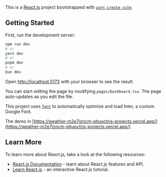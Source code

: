 This is a [React.js](https://legacy.reactjs.org/) project bootstrapped with [`yarn create vite`](https://vitejs.dev/guide/).

## Getting Started

First, run the development server:

```bash
npm run dev
# or
yarn dev
# or
pnpm dev
# or
bun dev
```

Open [http://localhost:5173](http://localhost:5173) with your browser to see the result.

You can start editing the page by modifying `pages/Dashboard.tsx`. The page auto-updates as you edit the file.

This project uses [`font`](https://fonts.google.com/specimen/Rubik?query=Rubik) to automatically optimize and load Inter, a custom Google Font.

The demo in [https://weather-m2e7izncm-phuoctris-projects.vercel.app/](https://weather-m2e7izncm-phuoctris-projects.vercel.app/)

## Learn More

To learn more about React.js, take a look at the following resources:

- [React.js Documentation](https://legacy.reactjs.org/docs) - learn about React.js features and API.
- [Learn React.js](https://legacy.reactjs.org/tutorial) - an interactive React.js tutorial.
